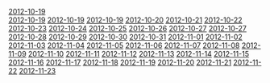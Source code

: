 <a href="2012-10-19.md">2012-10-19</a>
<br />
<a href="2012-10-19.md">2012-10-19</a>
<a href="2012-10-19.md">2012-10-19</a>
<a href="2012-10-19.md">2012-10-19</a>
<a href="2012-10-20.md">2012-10-20</a>
<a href="2012-10-21.md">2012-10-21</a>
<a href="2012-10-22.md">2012-10-22</a>
<a href="2012-10-23.md">2012-10-23</a>
<a href="2012-10-24.md">2012-10-24</a>
<a href="2012-10-25.md">2012-10-25</a>
<a href="2012-10-26.md">2012-10-26</a>
<a href="2012-10-27.md">2012-10-27</a>
<a href="2012-10-27.md">2012-10-27</a>
<a href="2012-10-28.md">2012-10-28</a>
<a href="2012-10-29.md">2012-10-29</a>
<a href="2012-10-30.md">2012-10-30</a>
<a href="2012-10-31.md">2012-10-31</a>
<a href="2012-11-01.md">2012-11-01</a>
<a href="2012-11-02.md">2012-11-02</a>
<a href="2012-11-03.md">2012-11-03</a>
<a href="2012-11-04.md">2012-11-04</a>
<a href="2012-11-05.md">2012-11-05</a>
<a href="2012-11-06.md">2012-11-06</a>
<a href="2012-11-07.md">2012-11-07</a>
<a href="2012-11-08.md">2012-11-08</a>
<a href="2012-11-09.md">2012-11-09</a>
<a href="2012-11-10.md">2012-11-10</a>
<a href="2012-11-11.md">2012-11-11</a>
<a href="2012-11-12.md">2012-11-12</a>
<a href="2012-11-13.md">2012-11-13</a>
<a href="2012-11-14.md">2012-11-14</a>
<a href="2012-11-15.md">2012-11-15</a>
<a href="2012-11-16.md">2012-11-16</a>
<a href="2012-11-17.md">2012-11-17</a>
<a href="2012-11-18.md">2012-11-18</a>
<a href="2012-11-19.md">2012-11-19</a>
<a href="2012-11-20.md">2012-11-20</a>
<a href="2012-11-21.md">2012-11-21</a>
<a href="2012-11-22.md">2012-11-22</a>
<a href="2012-11-23.md">2012-11-23</a>


